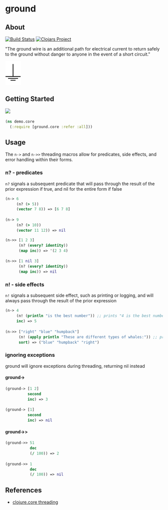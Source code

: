 # ground

## About

[![Build Status](https://travis-ci.org/rcullito/ground.svg?branch=master)](https://travis-ci.org/rcullito/ground)
[![Clojars Project](https://img.shields.io/clojars/v/ground.svg)](https://clojars.org/ground)

"The ground wire is an additional path for electrical current to return safely to the ground without danger to anyone in the event of a short circuit."

<img src="ground.png" alt="ground" width="50px" />

## Getting Started 

![](https://clojars.org/ground/latest-version.svg)

```clojure
(ns demo.core
  (:require [ground.core :refer :all]))
```

## Usage


The `n->` and `n->>` threading macros allow for predicates, side effects, and error handling within their forms. 

### n? - predicates

`n?` signals a subsequent predicate that will pass through the result of the
prior expression if true, and  nil for the entire form if false

```clojure
(n-> 6
     (n? (> 5))
     (vector 7 8)) => [6 7 8]

(n-> 9
	 (n? (> 10))
     (vector 11 12)) => nil
```


```clojure
(n->> [1 2 3]
	  (n? (every? identity))
	  (map inc)) => '(2 3 4)

(n->> [1 nil 3]
	  (n? (every? identity))
	  (map inc)) => nil
```

### n! - side effects

`n!` signals a subsequent side effect, such as printing or logging, and will
always pass through the result of the prior expression

```clojure
(n-> 4
	 (n! (println "is the best number")) ;; prints "4 is the best number"
	 inc) => 5	

(n->> ["right" "blue" "humpback"]
      (n! (apply println "These are different types of whales:")) ;; prints "These are different types of whales: right blue humpback"
	  sort) => ("blue" "humpback" "right")
```

### ignoring exceptions

ground will ignore exceptions during threading, returning nil instead

#### ground->

```clojure
(ground-> [1 2]
          second
          inc) => 3

(ground-> [1]
          second
          inc) => nil
```

#### ground->>

```clojure
(ground->> 51
           dec
           (/ 100)) => 2

(ground->> 1
           dec
           (/ 100)) => nil
```	

## References

* [clojure.core threading](https://clojure.org/guides/threading_macros)

